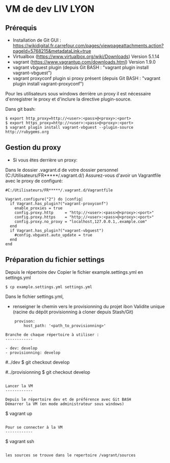 VM de dev LIV LYON
===================

Prérequis
----------

- Installation de Git GUI : https://wikidigital.fr.carrefour.com/pages/viewpageattachments.action?pageId=5768215&metadataLink=true
- Virtualbox (https://www.virtualbox.org/wiki/Downloads) Version 5.1.14
- vagrant (https://www.vagrantup.com/downloads.html) Version 1.9.0
- vagrant vbguest plugin (depuis Git BASH : "vagrant plugin install vagrant-vbguest")
- vagrant proxyconf plugin si proxy présent (depuis Git BASH : "vagrant plugin install vagrant-proxyconf")

Pour les utilisateurs sous windows derrière un proxy il est nécessaire d'enregistrer le proxy et d'inclure la directive plugin-source.

Dans git bash:

```
$ export http_proxy=http://<user>:<pass>@<proxy>:<port>
$ export https_proxy=http://<user>:<pass>@<proxy>:<port>
$ vagrant plugin install vagrant-vbguest --plugin-source http://rubygems.org
```

Gestion du proxy
----------
- Si vous êtes derrière un proxy:

Dans le dossier .vagrant.d de votre dossier personnel (C:/Utilisateurs/FR*****/.vagrant.d/)
Assurez-vous d'avoir un Vagrantfile avec le proxy de configuré:

```
#C:/Utilisateurs/FR*****/.vagrant.d/Vagrantfile

Vagrant.configure("2") do |config|
  if Vagrant.has_plugin?("vagrant-proxyconf")
    enable_proxies = true
    config.proxy.http     = "http://<user>:<pass>@<proxy>:<port>"
    config.proxy.https    = "http://<user>:<pass>@<proxy>:<port>"
    config.proxy.no_proxy = "localhost,127.0.0.1,.example.com"
  end
  if Vagrant.has_plugin?("vagrant-vbguest")
    #config.vbguest.auto_update = true
  end
end
```



Préparation du fichier settings
----------

Depuis le répertoire dev
Copier le fichier example.settings.yml en settings.yml

```
$ cp example.settings.yml settings.yml
```
Dans le fichier settings.yml,

 * renseigner le chemin vers le provisionning du projet ibon Validite unique (racine du dépôt provisionning à cloner depuis Stash/Git)

```
	provison:
  		host_path: '<path_to_provisionning>'

Branche de chaque répertoire à utiliser :
------------

- dev: develop
- provisionning: develop

```
#../dev
	$ git checkout develop

#../provisionning
	$ git checkout develop
```

Lancer la VM
------------

Depuis le répertoire dev et de préférence avec Git BASH
Démarrer la VM (en mode administrateur sous windows)

```
$ vagrant up
```

Pour se connecter à la VM
------------

```
$ vagrant ssh
```

les sources se trouve dans le repertoire /vagrant/sources
